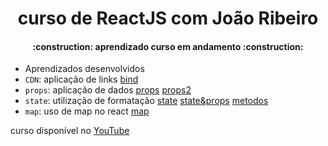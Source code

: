 # <h1 align="center"> curso de ReactJS com João Ribeiro </h1>
<h4 align="center"> 
    :construction:  aprendizado curso em andamento  :construction:
</h4>

- Aprendizados desenvolvidos
- `CDN`: aplicação de links [bind](estudo_CDN_React/index_exeBind.html)
- `props`: aplicação de dados [props](estudo_CDN_React/index_props.html) [props2](estudo_CDN_React/index_props2.html)
- `state`: utilização de formatação [state](estudo_CDN_React/index_state.html) [state&props](estudo_CDN_React/index_stateVsProps.html) [metodos](estudo_CDN_React/index_metodosComProps.html)
- `map`: uso de map no react [map](estudo_CDN_React/index_render_map.html) 

curso disponível no <a href="https://www.youtube.com/playlist?list=PLXik_5Br-zO9YVs9bxi7zoQlKq59VPTX1">YouTube</a>
